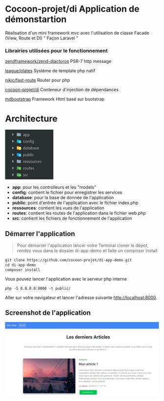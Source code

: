 # Cocoon-projet/di Application de démonstartion

Réalisation d'un mini framework mvc avec l'utilisation de classe Facade (View, Route et DI) " Façon Laravel "

### Librairies utilisées pour le fonctionnement

[zendframework/zend-diactoros](https://github.com/zendframework/zend-diactoros) PSR-7 http message

[league/plates](https://github.com/thephpleague/plates) Système de template php natif

[nikic/fast-route](https://github.com/nikic/FastRoute) Router pour php

[cocoon-projet/di](https://github.com/cocoon-projet/di) Conteneur d'injection de dépendances

[mdbootstrap](https://mdbootstrap.com/) Framework Html basé sur bootstrap

# Architecture

![Alt Architecture](app.jpeg)

* **app**: pour les controlleurs et les "models"
* **config**: contient le fichier pour enregistrer les services
* **database**: pour la base de donnée de l'application
* **public**: point d'entrée de l'application avec le fichier index.php
* **ressources**: contient les vues de l'application
* **routes**: contient les routes de l'application dans le fichier web.php
* **src**: contient les fichiers de fonctionnement de l'application

## Démarrer l'application

> Pour démarrer l'application lancer votre Terminal cloner le dépot, rendez vous dans le dossier di-app-demo et faite un composer install 

```
git clone https://github.com/cocoon-projet/di-app-demo.git
cd di-app-demo
composer install
```

Vous pouvez lancer l'application avec le serveur php interne

```
php -S 0.0.0.0:8000 -t public/
```

Aller sur votre navigateur et lancer l'adresse suivante [http://localhost:8000](http://localhost:8000).

## Screenshot de l'application

![Alt screenshot](screenshot.jpeg)





